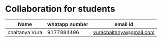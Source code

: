 # Collaboration for students

|Name |whatapp number |email id|
|---|---|---|
|chaitanya Vura|9177884496|vurachaitanya@gmail.com|
